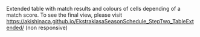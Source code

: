 Extended table with match results and colours of cells depending of a match score.
To see the final view, please visit https://akishinaca.github.io/EkstraklasaSeasonSchedule_StepTwo_TableExtended/ (non responsive)
